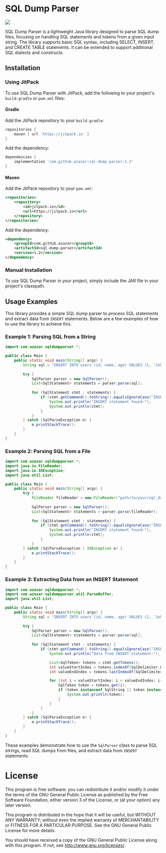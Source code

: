 # SQL Dump Parser

[![](https://jitpack.io/v/azazar/sql-dump-parser.svg)](https://jitpack.io/#azazar/sql-dump-parser)

SQL Dump Parser is a lightweight Java library designed to parse SQL dump files, focusing on handling SQL statements and tokens from a given input string. The library supports basic SQL syntax, including SELECT, INSERT, and CREATE TABLE statements. It can be extended to support additional SQL dialects and constructs.

## Installation

### Using JitPack

To use SQL Dump Parser with JitPack, add the following to your project's `build.gradle` or `pom.xml` files:

#### Gradle

Add the JitPack repository to your `build.gradle`:

```groovy
repositories {
    maven { url 'https://jitpack.io' }
}
```

Add the dependency:

```groovy
dependencies {
    implementation 'com.github.azazar:sql-dump-parser:1.2'
}
```

#### Maven

Add the JitPack repository to your `pom.xml`:

```xml
<repositories>
    <repository>
        <id>jitpack.io</id>
        <url>https://jitpack.io</url>
    </repository>
</repositories>
```

Add the dependency:

```xml
<dependency>
    <groupId>com.github.azazar</groupId>
    <artifactId>sql-dump-parser</artifactId>
    <version>1.2</version>
</dependency>
```

### Manual Installation

To use SQL Dump Parser in your project, simply include the JAR file in your project's classpath.


## Usage Examples

This library provides a simple SQL dump parser to process SQL statements and extract data from `INSERT` statements. Below are a few examples of how to use the library to achieve this.

### Example 1: Parsing SQL from a String

```java
import com.azazar.sqldumpparser.*;

public class Main {
    public static void main(String[] args) {
        String sql = "INSERT INTO users (id, name, age) VALUES (1, 'John Doe', 30);";
        
        try {
            SqlParser parser = new SqlParser();
            List<SqlStatement> statements = parser.parse(sql);
            
            for (SqlStatement stmt : statements) {
                if (stmt.getCommand().toString().equalsIgnoreCase("INSERT")) {
                    System.out.println("INSERT statement found:");
                    System.out.println(stmt);
                }
            }
        } catch (SqlParseException e) {
            e.printStackTrace();
        }
    }
}
```

### Example 2: Parsing SQL from a File

```java
import com.azazar.sqldumpparser.*;
import java.io.FileReader;
import java.io.IOException;
import java.util.List;

public class Main {
    public static void main(String[] args) {
        try {
            FileReader fileReader = new FileReader("path/to/your/sql_dump.sql");
            
            SqlParser parser = new SqlParser();
            List<SqlStatement> statements = parser.parse(fileReader);
            
            for (SqlStatement stmt : statements) {
                if (stmt.getCommand().toString().equalsIgnoreCase("INSERT")) {
                    System.out.println("INSERT statement found:");
                    System.out.println(stmt);
                }
            }
        } catch (SqlParseException | IOException e) {
            e.printStackTrace();
        }
    }
}
```

### Example 3: Extracting Data from an INSERT Statement

```java
import com.azazar.sqldumpparser.*;
import com.azazar.sqldumpparser.util.ParseBuffer;
import java.util.List;

public class Main {
    public static void main(String[] args) {
        String sql = "INSERT INTO users (id, name, age) VALUES (1, 'John Doe', 30);";
        
        try {
            SqlParser parser = new SqlParser();
            List<SqlStatement> statements = parser.parse(sql);
            
            for (SqlStatement stmt : statements) {
                if (stmt.getCommand().toString().equalsIgnoreCase("INSERT")) {
                    System.out.println("Data from INSERT statement:");

                    List<SqlToken> tokens = stmt.getTokens();
                    int valueStartIndex = tokens.indexOf(SqlDelimiter.LEFT_PARENTHESES) + 1;
                    int valueEndIndex = tokens.lastIndexOf(SqlDelimiter.RIGHT_PARENTHESES);

                    for (int i = valueStartIndex; i < valueEndIndex; i++) {
                        SqlToken token = tokens.get(i);
                        if (token instanceof SqlString || token instanceof SqlInteger || token instanceof SqlReal) {
                            System.out.println(token);
                        }
                    }
                }
            }
        } catch (SqlParseException e) {
            e.printStackTrace();
        }
    }
}
```

These examples demonstrate how to use the `SqlParser` class to parse SQL strings, read SQL dumps from files, and extract data from `INSERT` statements.

# License

This program is free software: you can redistribute it and/or modify it under the terms of the GNU General Public License as published by the Free Software Foundation, either version 3 of the License, or (at your option) any later version.

This program is distributed in the hope that it will be useful, but WITHOUT ANY WARRANTY; without even the implied warranty of MERCHANTABILITY or FITNESS FOR A PARTICULAR PURPOSE. See the GNU General Public License for more details.

You should have received a copy of the GNU General Public License along with this program. If not, see http://www.gnu.org/licenses/.
